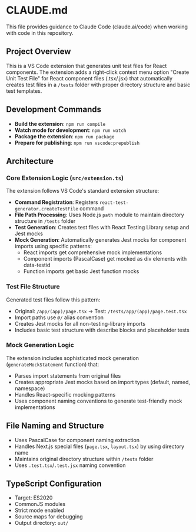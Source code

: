 # CLAUDE.md

This file provides guidance to Claude Code (claude.ai/code) when working with code in this repository.

## Project Overview

This is a VS Code extension that generates unit test files for React components. The extension adds a right-click context menu option "Create Unit Test File" for React component files (.tsx/.jsx) that automatically creates test files in a `/tests` folder with proper directory structure and basic test templates.

## Development Commands

- **Build the extension**: `npm run compile`
- **Watch mode for development**: `npm run watch` 
- **Package the extension**: `npm run package`
- **Prepare for publishing**: `npm run vscode:prepublish`

## Architecture

### Core Extension Logic (`src/extension.ts`)

The extension follows VS Code's standard extension structure:

- **Command Registration**: Registers `react-test-generator.createTestFile` command
- **File Path Processing**: Uses Node.js `path` module to maintain directory structure in `/tests` folder
- **Test Generation**: Creates test files with React Testing Library setup and Jest mocks
- **Mock Generation**: Automatically generates Jest mocks for component imports using specific patterns:
  - React imports get comprehensive mock implementations
  - Component imports (PascalCase) get mocked as div elements with data-testid
  - Function imports get basic Jest function mocks

### Test File Structure

Generated test files follow this pattern:
- Original: `/app/(app)/page.tsx` → Test: `/tests/app/(app)/page.test.tsx`
- Import paths use `@/` alias convention
- Creates Jest mocks for all non-testing-library imports
- Includes basic test structure with describe blocks and placeholder tests

### Mock Generation Logic

The extension includes sophisticated mock generation (`generateMockStatement` function) that:
- Parses import statements from original files
- Creates appropriate Jest mocks based on import types (default, named, namespace)
- Handles React-specific mocking patterns
- Uses component naming conventions to generate test-friendly mock implementations

## File Naming and Structure

- Uses PascalCase for component naming extraction
- Handles Next.js special files (`page.tsx`, `layout.tsx`) by using directory name
- Maintains original directory structure within `/tests` folder
- Uses `.test.tsx`/`.test.jsx` naming convention

## TypeScript Configuration

- Target: ES2020
- CommonJS modules
- Strict mode enabled
- Source maps for debugging
- Output directory: `out/`